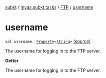 [subkt](../../index.md) / [myaa.subkt.tasks](../index.md) / [FTP](index.md) / [username](./username.md)

# username

`val username: `[`Property`](https://docs.gradle.org/current/javadoc/org/gradle/api/provider/Property.html)`<`[`String`](https://kotlinlang.org/api/latest/jvm/stdlib/kotlin/-string/index.html)`>` [(source)](https://github.com/Myaamori/SubKt/blob/0.1.4/src/main/kotlin/myaa/subkt/tasks/tasks.kt#L1730)

The username for logging in to the FTP server.

**Getter**

The username for logging in to the FTP server.

